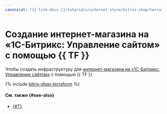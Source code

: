 ```yaml
---
canonical: "{{ link-docs }}/tutorials/internet-store/bitrix-shop/terraform"
---
```


# Создание интернет-магазина на «1С-Битрикс: Управление сайтом» с помощью {{ TF }}

Чтобы создать инфраструктуру для [интернет-магазина на «1С-Битрикс: Управление сайтом»](index.md) c помощью {{ TF }}:

{% include [bitrix-shop-terraform](../../../_tutorials/applied/bitrix-shop-terraform.md) %}

#### См. также {#see-also}

* [{#T}](console.md).